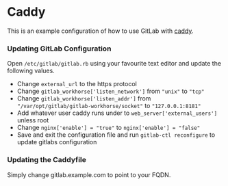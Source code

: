 # Caddy

This is an example configuration of how to use GitLab with [caddy](https://caddyserver.com/).

### Updating GitLab Configuration

Open `/etc/gitlab/gitlab.rb` using your favourite text editor and update the following values.

* Change `external_url` to the https protocol
* Change `gitlab_workhorse['listen_network']` from `"unix"` to `"tcp"`
* Change `gitlab_workhorse['listen_addr']` from `"/var/opt/gitlab/gitlab-workhorse/socket"` to `"127.0.0.1:8181"`
* Add whatever user caddy runs under to `web_server['external_users']` unless root
* Change `nginx['enable'] = "true"` to `nginx['enable'] = "false"`
* Save and exit the configuration file and run `gitlab-ctl reconfigure` to update gitlabs configuration

### Updating the Caddyfile

Simply change gitlab.example.com to point to your FQDN.
